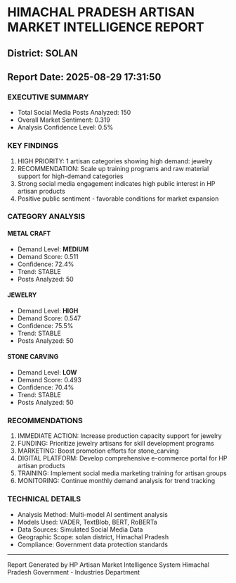 # HIMACHAL PRADESH ARTISAN MARKET INTELLIGENCE REPORT
## District: SOLAN
## Report Date: 2025-08-29 17:31:50

### EXECUTIVE SUMMARY
- Total Social Media Posts Analyzed: 150
- Overall Market Sentiment: 0.319
- Analysis Confidence Level: 0.5%

### KEY FINDINGS
1. HIGH PRIORITY: 1 artisan categories showing high demand: jewelry
2. RECOMMENDATION: Scale up training programs and raw material support for high-demand categories
3. Strong social media engagement indicates high public interest in HP artisan products
4. Positive public sentiment - favorable conditions for market expansion

### CATEGORY ANALYSIS

#### METAL CRAFT
- Demand Level: **MEDIUM**
- Demand Score: 0.511
- Confidence: 72.4%
- Trend: STABLE
- Posts Analyzed: 50

#### JEWELRY
- Demand Level: **HIGH**
- Demand Score: 0.547
- Confidence: 75.5%
- Trend: STABLE
- Posts Analyzed: 50

#### STONE CARVING
- Demand Level: **LOW**
- Demand Score: 0.493
- Confidence: 70.4%
- Trend: STABLE
- Posts Analyzed: 50

### RECOMMENDATIONS
1. IMMEDIATE ACTION: Increase production capacity support for jewelry
2. FUNDING: Prioritize jewelry artisans for skill development programs
3. MARKETING: Boost promotion efforts for stone_carving
4. DIGITAL PLATFORM: Develop comprehensive e-commerce portal for HP artisan products
5. TRAINING: Implement social media marketing training for artisan groups
6. MONITORING: Continue monthly demand analysis for trend tracking

### TECHNICAL DETAILS
- Analysis Method: Multi-model AI sentiment analysis
- Models Used: VADER, TextBlob, BERT, RoBERTa
- Data Sources: Simulated Social Media Data
- Geographic Scope: solan district, Himachal Pradesh
- Compliance: Government data protection standards

---
Report Generated by HP Artisan Market Intelligence System
Himachal Pradesh Government - Industries Department
